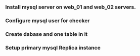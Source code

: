 ### Install mysql server on web_01 and web_02 servers.
### Configure mysql user for checker
### Create dabase and one table in it
### Setup primary mysql Replica instance

